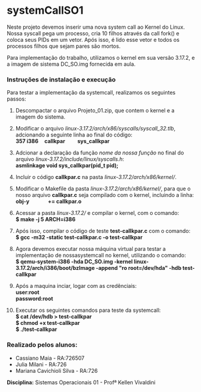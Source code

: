 # systemCallSO1
Neste projeto devemos inserir uma nova system call ao Kernel do Linux. Nossa syscall pega um processo, cria 10 filhos através da call fork() e coloca seus PIDs em um vetor. Após isso, é lido esse vetor e todos os processos filhos que sejam pares são mortos.

Para implementação do trabalho, utilizamos o kernel em sua versão 3.17.2, e a imagem de sistema DC_SO.img fornecida em aula.

### Instruções de instalação e execução

Para testar a implementação da systemcall, realizamos os seguintes passos:

1. Descompactar o arquivo Projeto_01.zip, que contem o kernel e a imagem do sistema.

2. Modificar o arquivo *linux-3.17.2/arch/x86/syscalls/syscall_32.tlb*, adcionando a seguinte linha ao final do código:  
    **357&nbsp;i386&nbsp;&nbsp;&nbsp;&nbsp;&nbsp;callkpar&nbsp;&nbsp;&nbsp;&nbsp;&nbsp;&nbsp;&nbsp;&nbsp;&nbsp;&nbsp;sys_callkpar**
3. Adcionar a declaração da função  *nome da nossa função* no final do arquivo *linux-3.17.2/include/linux/syscalls.h*:  
    **asmlinkage void sys_callkpar(pid_t pid);**
4. Incluir o código **callkpar.c** na pasta *linux-3.17.2/arch/x86/kernel/*.

5. Modificar o Makefile da pasta *linux-3.17.2/arch/x86/kernel/*, para que o nosso arquivo **callkpar.c** seja compilado com o kernel, incluindo a linha:  
    **obj-y&nbsp;&nbsp;&nbsp;&nbsp;&nbsp;&nbsp;&nbsp;&nbsp;&nbsp;&nbsp;&nbsp;&nbsp;&nbsp;&nbsp;&nbsp;+= callkpar.o**
6. Acessar a pasta *linux-3.17.2/* e compilar o kernel, com o comando:  
    **$ make -j 5 ARCH=i386**
7. Após isso, compilar o código de teste **test-callkpar.c** com o comando:  
    **$ gcc -m32 -static test-callkpar.c -o test-callkpar**
8. Agora devemos executar nossa máquina virtual para testar a implementação de nossasystemcall no kernel, utilizando o comando:  
    **$ qemu-system-i386 -hda DC_SO.img -kernel linux-3.17.2/arch/i386/boot/bzImage -append "ro root=/dev/hda" -hdb test-callkpar**
9. Após a maquina inciar, logar com as credênciais:  
    **user:root**  
    **password:root**
10. Executar os seguintes comandos para teste da systemcall:  
    **$ cat /dev/hdb > test-callkpar**  
    **$ chmod +x test-callkpar**  
    **$ ./test-callkpar**  


### Realizado pelos alunos:
* Cassiano Maia - RA:726507
* Julia Milani  - RA:726
* Mariana Cavichioli Silva - RA:726

**Disciplina:** Sistemas Operacionais 01 - Profª Kellen Vivaldini